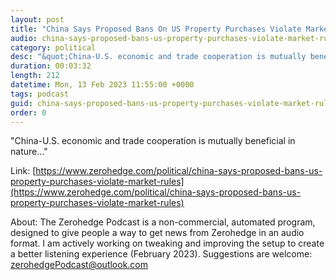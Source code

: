 ```yaml
---
layout: post
title: "China Says Proposed Bans On US Property Purchases Violate Market Rules"
audio: china-says-proposed-bans-us-property-purchases-violate-market-rules-0
category: political
desc: "&quot;China-U.S. economic and trade cooperation is mutually beneficial in nature...&quot;"
duration: 00:03:32
length: 212
datetime: Mon, 13 Feb 2023 11:55:00 +0000
tags: podcast
guid: china-says-proposed-bans-us-property-purchases-violate-market-rules-0
order: 0
---
```

&quot;China-U.S. economic and trade cooperation is mutually beneficial in nature...&quot;

Link: [https://www.zerohedge.com/political/china-says-proposed-bans-us-property-purchases-violate-market-rules](https://www.zerohedge.com/political/china-says-proposed-bans-us-property-purchases-violate-market-rules)

About: The Zerohedge Podcast is a non-commercial, automated program, designed to give people a way to get news from Zerohedge in an audio format.  I am actively working on tweaking and improving the setup to create a better listening experience (February 2023).  Suggestions are welcome: [zerohedgePodcast@outlook.com](mailto:zerohedgePodcast@outlook.com)